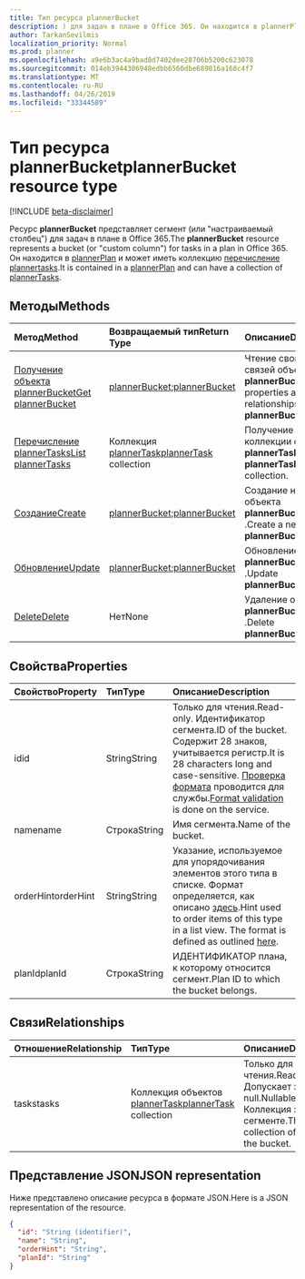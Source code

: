 ```yaml
---
title: Тип ресурса plannerBucket
description: ) для задач в плане в Office 365. Он находится в plannerPlan и может иметь коллекцию перечисление plannertasks.
author: TarkanSevilmis
localization_priority: Normal
ms.prod: planner
ms.openlocfilehash: a9e6b3ac4a9bad8d7402dee28706b5200c623078
ms.sourcegitcommit: 014eb3944306948edbb6560dbe689816a168c4f7
ms.translationtype: MT
ms.contentlocale: ru-RU
ms.lasthandoff: 04/26/2019
ms.locfileid: "33344589"
---
```

# <a name="plannerbucket-resource-type"></a><span data-ttu-id="39ff6-104">Тип ресурса plannerBucket</span><span class="sxs-lookup"><span data-stu-id="39ff6-104">plannerBucket resource type</span></span>

[!INCLUDE [beta-disclaimer](../../includes/beta-disclaimer.md)]

<span data-ttu-id="39ff6-105">Ресурс **plannerBucket** представляет сегмент (или "настраиваемый столбец") для задач в плане в Office 365.</span><span class="sxs-lookup"><span data-stu-id="39ff6-105">The **plannerBucket** resource represents a bucket (or "custom column") for tasks in a plan in Office 365.</span></span> <span data-ttu-id="39ff6-106">Он находится в [plannerPlan](plannerplan.md) и может иметь коллекцию [перечисление plannertasks](plannertask.md).</span><span class="sxs-lookup"><span data-stu-id="39ff6-106">It is contained in a [plannerPlan](plannerplan.md) and can have a collection of [plannerTasks](plannertask.md).</span></span>



## <a name="methods"></a><span data-ttu-id="39ff6-107">Методы</span><span class="sxs-lookup"><span data-stu-id="39ff6-107">Methods</span></span>

| <span data-ttu-id="39ff6-108">Метод</span><span class="sxs-lookup"><span data-stu-id="39ff6-108">Method</span></span>           | <span data-ttu-id="39ff6-109">Возвращаемый тип</span><span class="sxs-lookup"><span data-stu-id="39ff6-109">Return Type</span></span>    |<span data-ttu-id="39ff6-110">Описание</span><span class="sxs-lookup"><span data-stu-id="39ff6-110">Description</span></span>|
|:---------------|:--------|:----------|
|[<span data-ttu-id="39ff6-111">Получение объекта plannerBucket</span><span class="sxs-lookup"><span data-stu-id="39ff6-111">Get plannerBucket</span></span>](../api/plannerbucket-get.md) | <span data-ttu-id="39ff6-112">[plannerBucket](plannerbucket.md);</span><span class="sxs-lookup"><span data-stu-id="39ff6-112">[plannerBucket](plannerbucket.md)</span></span> |<span data-ttu-id="39ff6-113">Чтение свойств и связей объекта **plannerBucket** .</span><span class="sxs-lookup"><span data-stu-id="39ff6-113">Read properties and relationships of **plannerBucket** object.</span></span>|
|[<span data-ttu-id="39ff6-114">Перечисление plannerTasks</span><span class="sxs-lookup"><span data-stu-id="39ff6-114">List plannerTasks</span></span>](../api/plannerbucket-list-tasks.md) |<span data-ttu-id="39ff6-115">Коллекция [plannerTask](plannertask.md)</span><span class="sxs-lookup"><span data-stu-id="39ff6-115">[plannerTask](plannertask.md) collection</span></span>| <span data-ttu-id="39ff6-116">Получение коллекции объектов **plannerTask**.</span><span class="sxs-lookup"><span data-stu-id="39ff6-116">Get a **plannerTask** object collection.</span></span>|
|[<span data-ttu-id="39ff6-117">Создание</span><span class="sxs-lookup"><span data-stu-id="39ff6-117">Create</span></span>](../api/planner-post-buckets.md) | <span data-ttu-id="39ff6-118">[plannerBucket](plannerbucket.md);</span><span class="sxs-lookup"><span data-stu-id="39ff6-118">[plannerBucket](plannerbucket.md)</span></span>   | <span data-ttu-id="39ff6-119">Создание нового объекта **plannerBucket** .</span><span class="sxs-lookup"><span data-stu-id="39ff6-119">Create a new **plannerBucket** object.</span></span> |
|[<span data-ttu-id="39ff6-120">Обновление</span><span class="sxs-lookup"><span data-stu-id="39ff6-120">Update</span></span>](../api/plannerbucket-update.md) | <span data-ttu-id="39ff6-121">[plannerBucket](plannerbucket.md);</span><span class="sxs-lookup"><span data-stu-id="39ff6-121">[plannerBucket](plannerbucket.md)</span></span>   |<span data-ttu-id="39ff6-122">Обновление объекта **plannerBucket** .</span><span class="sxs-lookup"><span data-stu-id="39ff6-122">Update **plannerBucket** object.</span></span> |
|[<span data-ttu-id="39ff6-123">Delete</span><span class="sxs-lookup"><span data-stu-id="39ff6-123">Delete</span></span>](../api/plannerbucket-delete.md) | <span data-ttu-id="39ff6-124">Нет</span><span class="sxs-lookup"><span data-stu-id="39ff6-124">None</span></span> |<span data-ttu-id="39ff6-125">Удаление объекта **plannerBucket** .</span><span class="sxs-lookup"><span data-stu-id="39ff6-125">Delete **plannerBucket** object.</span></span> |

## <a name="properties"></a><span data-ttu-id="39ff6-126">Свойства</span><span class="sxs-lookup"><span data-stu-id="39ff6-126">Properties</span></span>
| <span data-ttu-id="39ff6-127">Свойство</span><span class="sxs-lookup"><span data-stu-id="39ff6-127">Property</span></span>     | <span data-ttu-id="39ff6-128">Тип</span><span class="sxs-lookup"><span data-stu-id="39ff6-128">Type</span></span>   |<span data-ttu-id="39ff6-129">Описание</span><span class="sxs-lookup"><span data-stu-id="39ff6-129">Description</span></span>|
|:---------------|:--------|:----------|
|<span data-ttu-id="39ff6-130">id</span><span class="sxs-lookup"><span data-stu-id="39ff6-130">id</span></span>|<span data-ttu-id="39ff6-131">String</span><span class="sxs-lookup"><span data-stu-id="39ff6-131">String</span></span>| <span data-ttu-id="39ff6-132">Только для чтения.</span><span class="sxs-lookup"><span data-stu-id="39ff6-132">Read-only.</span></span> <span data-ttu-id="39ff6-133">Идентификатор сегмента.</span><span class="sxs-lookup"><span data-stu-id="39ff6-133">ID of the bucket.</span></span> <span data-ttu-id="39ff6-134">Содержит 28 знаков, учитывается регистр.</span><span class="sxs-lookup"><span data-stu-id="39ff6-134">It is 28 characters long and case-sensitive.</span></span> <span data-ttu-id="39ff6-135">[Проверка формата](tasks-identifiers-disclaimer.md) проводится для службы.</span><span class="sxs-lookup"><span data-stu-id="39ff6-135">[Format validation](tasks-identifiers-disclaimer.md) is done on the service.</span></span>|
|<span data-ttu-id="39ff6-136">name</span><span class="sxs-lookup"><span data-stu-id="39ff6-136">name</span></span>|<span data-ttu-id="39ff6-137">Строка</span><span class="sxs-lookup"><span data-stu-id="39ff6-137">String</span></span>|<span data-ttu-id="39ff6-138">Имя сегмента.</span><span class="sxs-lookup"><span data-stu-id="39ff6-138">Name of the bucket.</span></span>|
|<span data-ttu-id="39ff6-139">orderHint</span><span class="sxs-lookup"><span data-stu-id="39ff6-139">orderHint</span></span>|<span data-ttu-id="39ff6-140">String</span><span class="sxs-lookup"><span data-stu-id="39ff6-140">String</span></span>|<span data-ttu-id="39ff6-p104">Указание, используемое для упорядочивания элементов этого типа в списке. Формат определяется, как описано [здесь](planner-order-hint-format.md).</span><span class="sxs-lookup"><span data-stu-id="39ff6-p104">Hint used to order items of this type in a list view. The format is defined as outlined [here](planner-order-hint-format.md).</span></span>|
|<span data-ttu-id="39ff6-143">planId</span><span class="sxs-lookup"><span data-stu-id="39ff6-143">planId</span></span>|<span data-ttu-id="39ff6-144">Строка</span><span class="sxs-lookup"><span data-stu-id="39ff6-144">String</span></span>|<span data-ttu-id="39ff6-145">ИДЕНТИФИКАТОР плана, к которому относится сегмент.</span><span class="sxs-lookup"><span data-stu-id="39ff6-145">Plan ID to which the bucket belongs.</span></span>|

## <a name="relationships"></a><span data-ttu-id="39ff6-146">Связи</span><span class="sxs-lookup"><span data-stu-id="39ff6-146">Relationships</span></span>
| <span data-ttu-id="39ff6-147">Отношение</span><span class="sxs-lookup"><span data-stu-id="39ff6-147">Relationship</span></span> | <span data-ttu-id="39ff6-148">Тип</span><span class="sxs-lookup"><span data-stu-id="39ff6-148">Type</span></span>   |<span data-ttu-id="39ff6-149">Описание</span><span class="sxs-lookup"><span data-stu-id="39ff6-149">Description</span></span>|
|:---------------|:--------|:----------|
|<span data-ttu-id="39ff6-150">tasks</span><span class="sxs-lookup"><span data-stu-id="39ff6-150">tasks</span></span>|<span data-ttu-id="39ff6-151">Коллекция объектов [plannerTask](plannertask.md)</span><span class="sxs-lookup"><span data-stu-id="39ff6-151">[plannerTask](plannertask.md) collection</span></span>| <span data-ttu-id="39ff6-152">Только для чтения.</span><span class="sxs-lookup"><span data-stu-id="39ff6-152">Read-only.</span></span> <span data-ttu-id="39ff6-153">Допускает значение null.</span><span class="sxs-lookup"><span data-stu-id="39ff6-153">Nullable.</span></span> <span data-ttu-id="39ff6-154">Коллекция задач в сегменте.</span><span class="sxs-lookup"><span data-stu-id="39ff6-154">The collection of tasks in the bucket.</span></span>|

## <a name="json-representation"></a><span data-ttu-id="39ff6-155">Представление JSON</span><span class="sxs-lookup"><span data-stu-id="39ff6-155">JSON representation</span></span>
<span data-ttu-id="39ff6-156">Ниже представлено описание ресурса в формате JSON.</span><span class="sxs-lookup"><span data-stu-id="39ff6-156">Here is a JSON representation of the resource.</span></span>

<!-- {
  "blockType": "resource",
  "optionalProperties": [

  ],
  "keyProperty": "id",
  "baseType":"microsoft.graph.entity",  
  "@odata.type": "microsoft.graph.plannerBucket"
}-->

```json
{
  "id": "String (identifier)",
  "name": "String",
  "orderHint": "String",
  "planId": "String"
}

```

<!-- uuid: 8fcb5dbc-d5aa-4681-8e31-b001d5168d79
2015-10-25 14:57:30 UTC -->
<!--
{
  "type": "#page.annotation",
  "description": "plannerBucket resource",
  "keywords": "",
  "section": "documentation",
  "tocPath": "",
  "suppressions": []
}
-->
